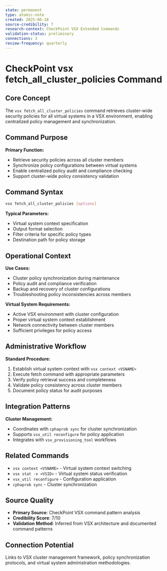 ```yaml
---
state: permanent
type: atomic-note
created: 2025-06-18
source-credibility: 7
research-context: CheckPoint VSX Extended Commands
validation-status: preliminary
connections: 3
review-frequency: quarterly
---
```


# CheckPoint vsx fetch_all_cluster_policies Command

## Core Concept
The `vsx fetch_all_cluster_policies` command retrieves cluster-wide security policies for all virtual systems in a VSX environment, enabling centralized policy management and synchronization.

## Command Purpose
**Primary Function:**
- Retrieve security policies across all cluster members
- Synchronize policy configurations between virtual systems
- Enable centralized policy audit and compliance checking
- Support cluster-wide policy consistency validation

## Command Syntax
```bash
vsx fetch_all_cluster_policies [options]
```

**Typical Parameters:**
- Virtual system context specification
- Output format selection
- Filter criteria for specific policy types
- Destination path for policy storage

## Operational Context
**Use Cases:**
- Cluster policy synchronization during maintenance
- Policy audit and compliance verification
- Backup and recovery of cluster configurations
- Troubleshooting policy inconsistencies across members

**Virtual System Requirements:**
- Active VSX environment with cluster configuration
- Proper virtual system context establishment
- Network connectivity between cluster members
- Sufficient privileges for policy access

## Administrative Workflow
**Standard Procedure:**
1. Establish virtual system context with `vsx context <VSNAME>`
2. Execute fetch command with appropriate parameters
3. Verify policy retrieval success and completeness
4. Validate policy consistency across cluster members
5. Document policy status for audit purposes

## Integration Patterns
**Cluster Management:**
- Coordinates with `cphaprob sync` for cluster synchronization
- Supports `vsx_util reconfigure` for policy application
- Integrates with `vsx_provisioning_tool` workflows

## Related Commands
- `vsx context <VSNAME>` - Virtual system context switching
- `vsx stat -v <VSID>` - Virtual system status verification
- `vsx_util reconfigure` - Configuration application
- `cphaprob sync` - Cluster synchronization

## Source Quality
- **Primary Source**: CheckPoint VSX command pattern analysis
- **Credibility Score**: 7/10
- **Validation Method**: Inferred from VSX architecture and documented command patterns

## Connection Potential
Links to VSX cluster management framework, policy synchronization protocols, and virtual system administration methodologies.